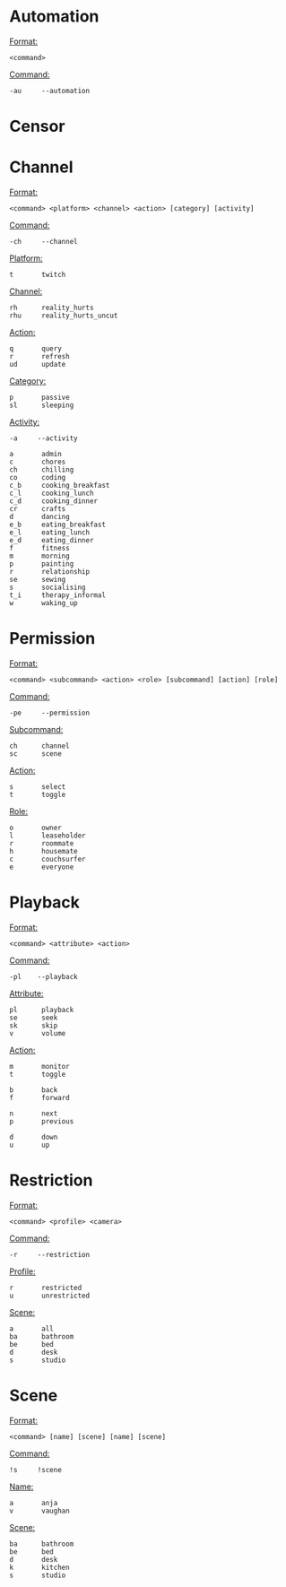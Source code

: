 # Automation

<ins>Format:</ins>

```
<command>
```

<ins>Command:</ins>

```
-au     --automation
```

# Censor


# Channel

<ins>Format:</ins>

```
<command> <platform> <channel> <action> [category] [activity]
```

<ins>Command:</ins>

```
-ch     --channel
```

<ins>Platform:</ins>

```
t       twitch
```

<ins>Channel:</ins>

```
rh      reality_hurts
rhu     reality_hurts_uncut
```

<ins>Action:</ins>

```
q       query
r       refresh
ud      update

```

<ins>Category:</ins>

```
p       passive
sl      sleeping
```

<ins>Activity:</ins>

```
-a     --activity

a       admin
c       chores
ch      chilling
co      coding
c_b     cooking_breakfast
c_l     cooking_lunch
c_d     cooking_dinner
cr      crafts
d       dancing
e_b     eating_breakfast
e_l     eating_lunch
e_d     eating_dinner
f       fitness
m       morning
p       painting
r       relationship
se      sewing
s       socialising
t_i     therapy_informal
w       waking_up
```

# Permission

<ins>Format:</ins>

```
<command> <subcommand> <action> <role> [subcommand] [action] [role]
```

<ins>Command:</ins>

```
-pe     --permission
```

<ins>Subcommand:</ins>

```
ch      channel
sc      scene
```

<ins>Action:</ins>

```
s       select
t       toggle
```

<ins>Role:</ins>

```
o       owner
l       leaseholder
r       roommate
h       housemate
c       couchsurfer
e       everyone
```

# Playback

<ins>Format:</ins>

```
<command> <attribute> <action>
```

<ins>Command:</ins>

```
-pl    --playback
```

<ins>Attribute:</ins>

```
pl      playback
se      seek
sk      skip
v       volume
```

<ins>Action:</ins>

```
m       monitor
t       toggle

b       back
f       forward

n       next
p       previous

d       down
u       up
```

# Restriction

<ins>Format:</ins>

```
<command> <profile> <camera>
```

<ins>Command:</ins>

```
-r     --restriction
```

<ins>Profile:</ins>

```
r       restricted
u       unrestricted
```

<ins>Scene:</ins>

```
a       all
ba      bathroom
be      bed
d       desk
s       studio
```

# Scene

<ins>Format:</ins>

```
<command> [name] [scene] [name] [scene]
```

<ins>Command:</ins>

```
!s     !scene
```

<ins>Name:</ins>

```
a       anja
v       vaughan
```

<ins>Scene:</ins>

```
ba      bathroom
be      bed
d       desk
k       kitchen
s       studio
```